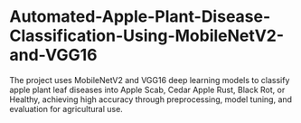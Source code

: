 # Automated-Apple-Plant-Disease-Classification-Using-MobileNetV2-and-VGG16
The project uses MobileNetV2 and VGG16 deep learning models to classify apple plant leaf diseases into Apple Scab, Cedar Apple Rust, Black Rot, or Healthy, achieving high accuracy through preprocessing, model tuning, and evaluation for agricultural use.
